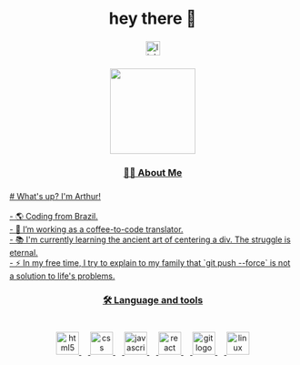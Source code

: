 <h1 align="center">hey there 👋</h1>

###

<div align="center">
  <a href="https://www.linkedin.com/in/arthur-eduardo-santos-6203b2328" target="_blank">
    <img src="https://img.shields.io/static/v1?message=LinkedIn&logo=linkedin&label=&color=red&logoColor=white&labelColor=&style=for-the-badge" height="25" alt="linkedin logo"  />
</div>

###

<div align="center">
  <img height="150" src="https://i.redd.it/yuhyr2y2luua1.gif"  />
</div>

###

<h3 align="center">👩‍💻  About Me</h3>

###

<p align="left"># What's up? I'm Arthur!<br><br>- 🌎 Coding from Brazil.<br>- 🔭 I’m working as a coffee-to-code translator.<br>- 📚 I'm currently learning the ancient art of centering a div. The struggle is eternal.<br>- ⚡ In my free time, I try to explain to my family that `git push --force` is not a solution to life's problems.</p>

###

<h3 align="center">🛠 Language and tools</h3>

###

<br clear="both">

<div align="center">
  <img src="https://cdn.jsdelivr.net/gh/devicons/devicon/icons/html5/html5-plain.svg" height="40" alt="html5 logo"  />
  <img width="12" />
  <img src="https://cdn.jsdelivr.net/gh/devicons/devicon/icons/css3/css3-plain.svg" height="40" alt="css logo"  />
  <img width="12" />
  <img src="https://cdn.jsdelivr.net/gh/devicons/devicon/icons/javascript/javascript-plain.svg" height="40" alt="javascript logo"  />
  <img width="12" />
  <img src="https://cdn.jsdelivr.net/gh/devicons/devicon/icons/react/react-original.svg" height="40" alt="react logo"  />
  <img width="12" />
  <img src="https://cdn.jsdelivr.net/gh/devicons/devicon/icons/git/git-original.svg" height="40" alt="git logo"  />
  <img width="12" />
  <img src="https://cdn.jsdelivr.net/gh/devicons/devicon/icons/linux/linux-original.svg" height="40" alt="linux logo"  />
</div>

###
